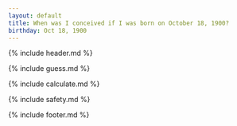 ```yaml
---
layout: default
title: When was I conceived if I was born on October 18, 1900?
birthday: Oct 18, 1900
---
```


{% include header.md %}

{% include guess.md %}

{% include calculate.md %}

{% include safety.md %}

{% include footer.md %}




